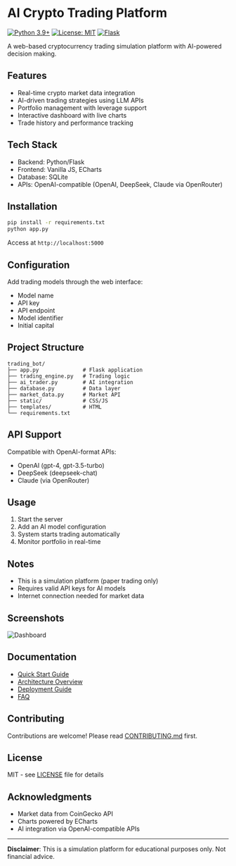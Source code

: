 # AI Crypto Trading Platform

[![Python 3.9+](https://img.shields.io/badge/python-3.9+-blue.svg)](https://www.python.org/downloads/)
[![License: MIT](https://img.shields.io/badge/License-MIT-yellow.svg)](https://opensource.org/licenses/MIT)
[![Flask](https://img.shields.io/badge/flask-3.0+-green.svg)](https://flask.palletsprojects.com/)

A web-based cryptocurrency trading simulation platform with AI-powered decision making.

## Features

- Real-time crypto market data integration
- AI-driven trading strategies using LLM APIs
- Portfolio management with leverage support
- Interactive dashboard with live charts
- Trade history and performance tracking

## Tech Stack

- Backend: Python/Flask
- Frontend: Vanilla JS, ECharts
- Database: SQLite
- APIs: OpenAI-compatible (OpenAI, DeepSeek, Claude via OpenRouter)

## Installation

```bash
pip install -r requirements.txt
python app.py
```

Access at `http://localhost:5000`

## Configuration

Add trading models through the web interface:
- Model name
- API key
- API endpoint
- Model identifier
- Initial capital

## Project Structure

```
trading_bot/
├── app.py              # Flask application
├── trading_engine.py   # Trading logic
├── ai_trader.py        # AI integration
├── database.py         # Data layer
├── market_data.py      # Market API
├── static/             # CSS/JS
├── templates/          # HTML
└── requirements.txt
```

## API Support

Compatible with OpenAI-format APIs:
- OpenAI (gpt-4, gpt-3.5-turbo)
- DeepSeek (deepseek-chat)
- Claude (via OpenRouter)

## Usage

1. Start the server
2. Add an AI model configuration
3. System starts trading automatically
4. Monitor portfolio in real-time

## Notes

- This is a simulation platform (paper trading only)
- Requires valid API keys for AI models
- Internet connection needed for market data

## Screenshots

![Dashboard](docs/images/dashboard.png)

## Documentation

- [Quick Start Guide](docs/QUICKSTART.md)
- [Architecture Overview](docs/ARCHITECTURE.md)
- [Deployment Guide](docs/DEPLOYMENT.md)
- [FAQ](docs/FAQ.md)

## Contributing

Contributions are welcome! Please read [CONTRIBUTING.md](CONTRIBUTING.md) first.

## License

MIT - see [LICENSE](LICENSE) file for details

## Acknowledgments

- Market data from CoinGecko API
- Charts powered by ECharts
- AI integration via OpenAI-compatible APIs

---

**Disclaimer**: This is a simulation platform for educational purposes only. Not financial advice.

